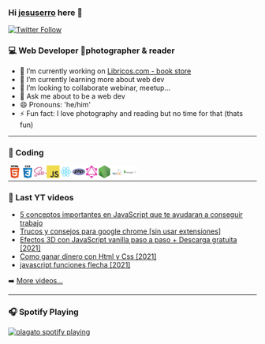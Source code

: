 ### Hi [jesuserro](https://jesuserro.com) here 👋

[![Twitter Follow](https://img.shields.io/twitter/follow/jesuserro?color=1DA1F2&label=jesuserro&logo=twitter&style=for-the-badge)](https://twitter.com/jesuserro)

### 💻 Web Developer 🌱photographer & reader

- 🔭 I’m currently working on [Libricos.com - book store](https://libricos.com)
- 🌱 I’m currently learning more about web dev
- 👯 I’m looking to collaborate webinar, meetup...
- 💬 Ask me about to be a web dev
- 😄 Pronouns: 'he/him'
- ⚡ Fun fact: I love photography and reading but no time for that (thats fun)

---

### 🚀 Coding

[<img align="left" alt="HTML5" width="26px" src="https://raw.githubusercontent.com/github/explore/80688e429a7d4ef2fca1e82350fe8e3517d3494d/topics/html/html.png" />][yt]

[<img align="left" alt="CSS3" width="26px" src="https://raw.githubusercontent.com/github/explore/80688e429a7d4ef2fca1e82350fe8e3517d3494d/topics/css/css.png" />][yt]

[<img align="left" alt="Sass" width="26px" src="https://raw.githubusercontent.com/github/explore/80688e429a7d4ef2fca1e82350fe8e3517d3494d/topics/sass/sass.png" />][yt]

[<img align="left" alt="JavaScript" width="26px" src="https://raw.githubusercontent.com/github/explore/80688e429a7d4ef2fca1e82350fe8e3517d3494d/topics/javascript/javascript.png" />][yt]

[<img align="left" alt="React" width="26px" src="https://raw.githubusercontent.com/github/explore/80688e429a7d4ef2fca1e82350fe8e3517d3494d/topics/react/react.png" />][yt]

[<img align="left" alt="Php" width="26px" src="https://raw.githubusercontent.com/github/explore/80688e429a7d4ef2fca1e82350fe8e3517d3494d/topics/php/php.png" />][yt]

[<img align="left" alt="GraphQL" width="26px" src="https://raw.githubusercontent.com/github/explore/80688e429a7d4ef2fca1e82350fe8e3517d3494d/topics/graphql/graphql.png" />][yt]

[<img align="left" alt="Node.js" width="26px" src="https://raw.githubusercontent.com/github/explore/80688e429a7d4ef2fca1e82350fe8e3517d3494d/topics/nodejs/nodejs.png" />][yt]

[<img align="left" alt="MySQL" width="26px" src="https://raw.githubusercontent.com/github/explore/80688e429a7d4ef2fca1e82350fe8e3517d3494d/topics/mysql/mysql.png" />][yt]

[<img align="left" alt="MongoDB" width="26px" src="https://raw.githubusercontent.com/github/explore/80688e429a7d4ef2fca1e82350fe8e3517d3494d/topics/mongodb/mongodb.png" />][yt]

<br/>

---

### 🎥 Last YT videos

<!-- YT:START -->
- [5 conceptos importantes en JavaScript que te ayudaran a conseguir trabajo](https://www.youtube.com/watch?v=bKGSgiX-yMk)
- [Trucos y consejos para google chrome [sin usar extensiones]](https://www.youtube.com/watch?v=pgbux8gcmaU)
- [Efectos 3D con JavaScript vanilla paso a paso + Descarga gratuita [2021]](https://www.youtube.com/watch?v=8F3_hzopNic)
- [Como ganar dinero con Html y Css [2021]](https://www.youtube.com/watch?v=QXfti2KnS7Y)
- [javascript funciones flecha [2021]](https://www.youtube.com/watch?v=m9PsxIAPFzM)
<!-- YT:END -->

➡️ [More videos...][yt]

---

### 🎧 Spotify Playing

[<img src="https://spotify-now-playing-kappa.vercel.app/api/spotify-playing" alt="olagato spotify playing" width="350" />]()

<!-- LINKS -->

[website]: https://libricos.com/
[yt]: https://www.youtube.com/channel/UCABS8RZnJzGI_w9oauOvSxg?sub_confirmation=1
[blog]: https://jesuserro.com/
